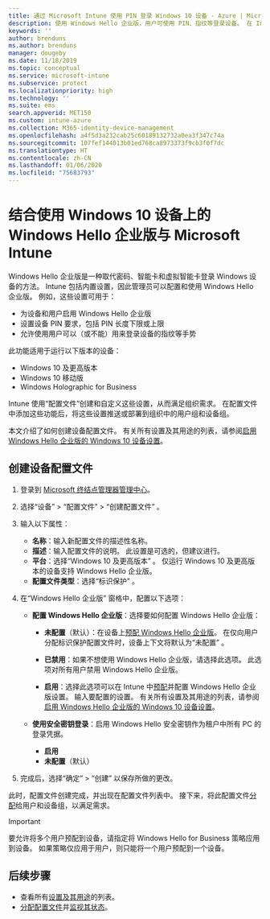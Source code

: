 ```yaml
---
title: 通过 Microsoft Intune 使用 PIN 登录 Windows 10 设备 - Azure | Microsoft Docs
description: 使用 Windows Hello 企业版，用户可使用 PIN、指纹等登录设备。 在 Intune 中为包含这些设置的 Windows 10 设备创建标识保护配置文件，并将配置文件分配到用户组和设备组。
keywords: ''
author: brenduns
ms.author: brenduns
manager: dougeby
ms.date: 11/18/2019
ms.topic: conceptual
ms.service: microsoft-intune
ms.subservice: protect
ms.localizationpriority: high
ms.technology: ''
ms.suite: ems
search.appverid: MET150
ms.custom: intune-azure
ms.collection: M365-identity-device-management
ms.openlocfilehash: a4f5d3a232cab25c60189132732a0ea3f347c74a
ms.sourcegitcommit: 107fef144013b01ed768ca8973373f9cb3f0f7dc
ms.translationtype: HT
ms.contentlocale: zh-CN
ms.lasthandoff: 01/06/2020
ms.locfileid: "75683793"
---
```

# <a name="use-windows-hello-for-business-on-windows-10-devices-with-microsoft-intune"></a>结合使用 Windows 10 设备上的 Windows Hello 企业版与 Microsoft Intune

Windows Hello 企业版是一种取代密码、智能卡和虚拟智能卡登录 Windows 设备的方法。 Intune 包括内置设置，因此管理员可以配置和使用 Windows Hello 企业版。 例如，这些设置可用于：

- 为设备和用户启用 Windows Hello 企业版
- 设置设备 PIN 要求，包括 PIN 长度下限或上限
- 允许使用用户可以（或不能）用来登录设备的指纹等手势

此功能适用于运行以下版本的设备：

- Windows 10 及更高版本
- Windows 10 移动版
- Windows Holographic for Business

Intune 使用“配置文件”创建和自定义这些设置，从而满足组织需求。 在配置文件中添加这些功能后，将这些设置推送或部署到组织中的用户组和设备组。

本文介绍了如何创建设备配置文件。 有关所有设置及其用途的列表，请参阅[启用 Windows Hello 企业版的 Windows 10 设备设置](identity-protection-windows-settings.md)。

## <a name="create-the-device-profile"></a>创建设备配置文件

1. 登录到 [Microsoft 终结点管理器管理中心](https://go.microsoft.com/fwlink/?linkid=2109431)。

2. 选择“设备”   > “配置文件”   > “创建配置文件”  。

3. 输入以下属性：

   - **名称**：输入新配置文件的描述性名称。
   - **描述**：输入配置文件的说明。 此设置是可选的，但建议进行。
   - **平台**：选择“Windows 10 及更高版本”  。 仅运行 Windows 10 及更高版本的设备支持 Windows Hello 企业版。
   - **配置文件类型**：选择“标识保护”  。

4. 在“Windows Hello 企业版”  窗格中，配置以下选项：

   - **配置 Windows Hello 企业版**：选择要如何配置 Windows Hello 企业版：

     - **未配置**（默认）：在设备上[预配 Windows Hello 企业版](https://docs.microsoft.com/windows/security/identity-protection/hello-for-business/hello-how-it-works-provisioning)。 在仅向用户分配标识保护配置文件时，设备上下文将默认为“未配置”  。

     - **已禁用**：如果不想使用 Windows Hello 企业版，请选择此选项。 此选项对所有用户禁用 Windows Hello 企业版。

     - **启用**：选择此选项可以在 Intune 中[预配](https://docs.microsoft.com/windows/security/identity-protection/hello-for-business/hello-how-it-works-provisioning)并配置 Windows Hello 企业版设置。 输入要配置的设置。 有关所有设置及其用途的列表，请参阅[启用 Windows Hello 企业版的 Windows 10 设备设置](identity-protection-windows-settings.md)。

   - **使用安全密钥登录**：启用 Windows Hello 安全密钥作为租户中所有 PC 的登录凭据。

     - **启用**
     - **未配置**（默认）

5. 完成后，选择“确定”   > “创建”  以保存所做的更改。

此时，配置文件创建完成，并出现在配置文件列表中。 接下来，将此配置文件[分配](../configuration/device-profile-assign.md)给用户和设备组，以满足需求。

> [!IMPORTANT]
> 要允许将多个用户预配到设备，请指定将 Windows Hello for Business 策略应用到设备。 如果策略仅应用于用户，则只能将一个用户预配到一个设备。

<!--  Removing image as part of design review; retaining source until we known the disposition.

## Example of device restriction settings

In this high-level example, you'll create a device restriction policy that blocks the use of the built-in camera app on Android devices.

![How to disable the camera on Android devices](./media/identity-protection-configure/disable-android-camera.png)

-->

## <a name="next-steps"></a>后续步骤

- 查看所有[设置及其用途](identity-protection-windows-settings.md)的列表。
- [分配配置文件](../configuration/device-profile-assign.md)并[监视其状态](../configuration/device-profile-monitor.md)。
